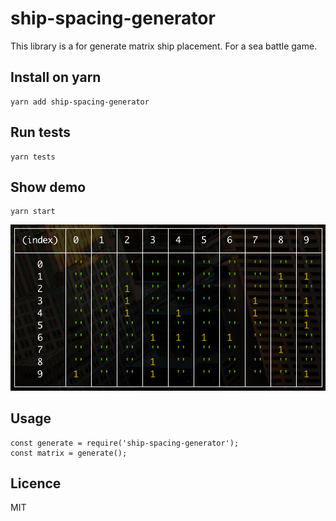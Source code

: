 # ship-spacing-generator
This library is a for generate matrix ship placement. For a sea battle game.

## Install on yarn
    yarn add ship-spacing-generator

## Run tests
    yarn tests

## Show demo
    yarn start
![demo](https://github.com/DenQ/ship-spacing-generator/blob/master/assets/with-format.png)

## Usage
    const generate = require('ship-spacing-generator');
    const matrix = generate();

## Licence
MIT